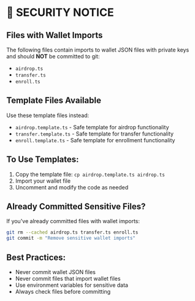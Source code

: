 # 🚨 SECURITY NOTICE

## Files with Wallet Imports

The following files contain imports to wallet JSON files with private keys and should **NOT** be committed to git:

- `airdrop.ts`
- `transfer.ts` 
- `enroll.ts`

## Template Files Available

Use these template files instead:

- `airdrop.template.ts` - Safe template for airdrop functionality
- `transfer.template.ts` - Safe template for transfer functionality  
- `enroll.template.ts` - Safe template for enrollment functionality

## To Use Templates:

1. Copy the template file: `cp airdrop.template.ts airdrop.ts`
2. Import your wallet file
3. Uncomment and modify the code as needed

## Already Committed Sensitive Files?

If you've already committed files with wallet imports:

```bash
git rm --cached airdrop.ts transfer.ts enroll.ts
git commit -m "Remove sensitive wallet imports"
```

## Best Practices:

- Never commit wallet JSON files
- Never commit files that import wallet files
- Use environment variables for sensitive data
- Always check files before committing
